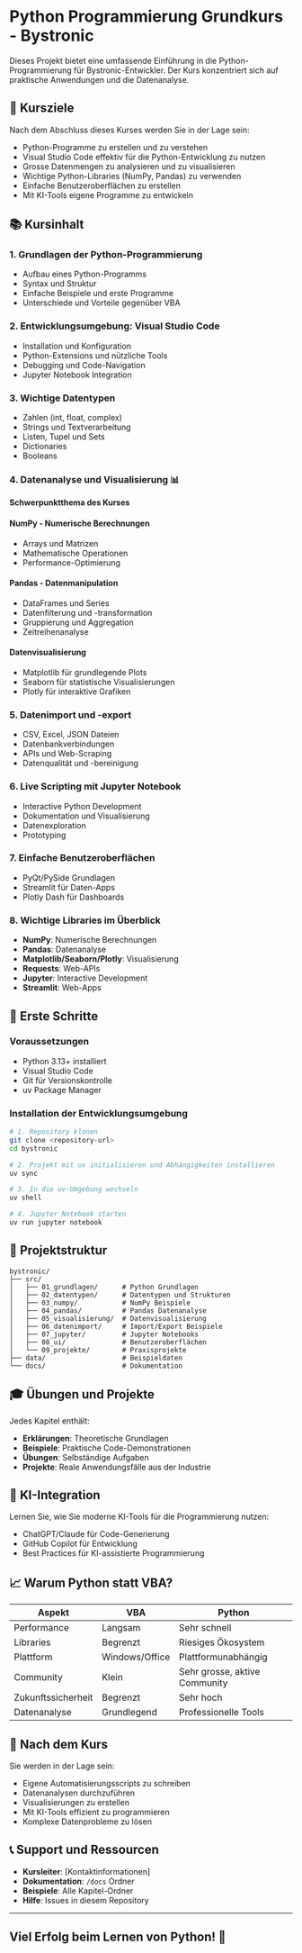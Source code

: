 # Python Programmierung Grundkurs - Bystronic

Dieses Projekt bietet eine umfassende Einführung in die Python-Programmierung
für Bystronic-Entwickler. Der Kurs konzentriert sich auf praktische Anwendungen
und die Datenanalyse.

## 🎯 Kursziele

Nach dem Abschluss dieses Kurses werden Sie in der Lage sein:

- Python-Programme zu erstellen und zu verstehen
- Visual Studio Code effektiv für die Python-Entwicklung zu nutzen
- Grosse Datenmengen zu analysieren und zu visualisieren
- Wichtige Python-Libraries (NumPy, Pandas) zu verwenden
- Einfache Benutzeroberflächen zu erstellen
- Mit KI-Tools eigene Programme zu entwickeln

## 📚 Kursinhalt

### 1. Grundlagen der Python-Programmierung

- Aufbau eines Python-Programms
- Syntax und Struktur
- Einfache Beispiele und erste Programme
- Unterschiede und Vorteile gegenüber VBA

### 2. Entwicklungsumgebung: Visual Studio Code

- Installation und Konfiguration
- Python-Extensions und nützliche Tools
- Debugging und Code-Navigation
- Jupyter Notebook Integration

### 3. Wichtige Datentypen

- Zahlen (int, float, complex)
- Strings und Textverarbeitung
- Listen, Tupel und Sets
- Dictionaries
- Booleans

### 4. Datenanalyse und Visualisierung 📊

**Schwerpunktthema des Kurses**

#### NumPy - Numerische Berechnungen

- Arrays und Matrizen
- Mathematische Operationen
- Performance-Optimierung

#### Pandas - Datenmanipulation

- DataFrames und Series
- Datenfilterung und -transformation
- Gruppierung und Aggregation
- Zeitreihenanalyse

#### Datenvisualisierung

- Matplotlib für grundlegende Plots
- Seaborn für statistische Visualisierungen
- Plotly für interaktive Grafiken

### 5. Datenimport und -export

- CSV, Excel, JSON Dateien
- Datenbankverbindungen
- APIs und Web-Scraping
- Datenqualität und -bereinigung

### 6. Live Scripting mit Jupyter Notebook

- Interactive Python Development
- Dokumentation und Visualisierung
- Datenexploration
- Prototyping

### 7. Einfache Benutzeroberflächen

- PyQt/PySide Grundlagen
- Streamlit für Daten-Apps
- Plotly Dash für Dashboards

### 8. Wichtige Libraries im Überblick

- **NumPy**: Numerische Berechnungen
- **Pandas**: Datenanalyse
- **Matplotlib/Seaborn/Plotly**: Visualisierung
- **Requests**: Web-APIs
- **Jupyter**: Interactive Development
- **Streamlit**: Web-Apps

## 🚀 Erste Schritte

### Voraussetzungen

- Python 3.13+ installiert
- Visual Studio Code
- Git für Versionskontrolle
- uv Package Manager

### Installation der Entwicklungsumgebung

```bash
# 1. Repository klonen
git clone <repository-url>
cd bystronic

# 2. Projekt mit uv initialisieren und Abhängigkeiten installieren
uv sync

# 3. In die uv-Umgebung wechseln
uv shell

# 4. Jupyter Notebook starten
uv run jupyter notebook
```

## 📁 Projektstruktur

```
bystronic/
├── src/
│   ├── 01_grundlagen/      # Python Grundlagen
│   ├── 02_datentypen/      # Datentypen und Strukturen
│   ├── 03_numpy/           # NumPy Beispiele
│   ├── 04_pandas/          # Pandas Datenanalyse
│   ├── 05_visualisierung/  # Datenvisualisierung
│   ├── 06_datenimport/     # Import/Export Beispiele
│   ├── 07_jupyter/         # Jupyter Notebooks
│   ├── 08_ui/              # Benutzeroberflächen
│   └── 09_projekte/        # Praxisprojekte
├── data/                   # Beispieldaten
└── docs/                   # Dokumentation
```

## 🎓 Übungen und Projekte

Jedes Kapitel enthält:

- **Erklärungen**: Theoretische Grundlagen
- **Beispiele**: Praktische Code-Demonstrationen
- **Übungen**: Selbständige Aufgaben
- **Projekte**: Reale Anwendungsfälle aus der Industrie

## 🤖 KI-Integration

Lernen Sie, wie Sie moderne KI-Tools für die Programmierung nutzen:

- ChatGPT/Claude für Code-Generierung
- GitHub Copilot für Entwicklung
- Best Practices für KI-assistierte Programmierung

## 📈 Warum Python statt VBA?

| Aspekt             | VBA            | Python                        |
| ------------------ | -------------- | ----------------------------- |
| Performance        | Langsam        | Sehr schnell                  |
| Libraries          | Begrenzt       | Riesiges Ökosystem            |
| Plattform          | Windows/Office | Plattformunabhängig           |
| Community          | Klein          | Sehr grosse, aktive Community |
| Zukunftssicherheit | Begrenzt       | Sehr hoch                     |
| Datenanalyse       | Grundlegend    | Professionelle Tools          |

## 🎯 Nach dem Kurs

Sie werden in der Lage sein:

- Eigene Automatisierungsscripts zu schreiben
- Datenanalysen durchzuführen
- Visualisierungen zu erstellen
- Mit KI-Tools effizient zu programmieren
- Komplexe Datenprobleme zu lösen

## 📞 Support und Ressourcen

- **Kursleiter**: [Kontaktinformationen]
- **Dokumentation**: `/docs` Ordner
- **Beispiele**: Alle Kapitel-Ordner
- **Hilfe**: Issues in diesem Repository

______________________________________________________________________

## Viel Erfolg beim Lernen von Python! 🐍
